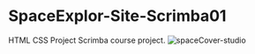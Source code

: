 # SpaceExplor-Site-Scrimba01

HTML CSS Project Scrimba course project.
![spaceCover-studio](https://user-images.githubusercontent.com/123214691/225980609-da2bb79b-43f1-4a0f-af58-dc0934f82b12.jpg)
